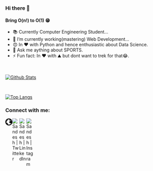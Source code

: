 ### Hi there 👋

####    Bring O(n!) to O(1) 😁


- 📚 Currently Computer Engineering Student...
- 🌱 I’m currently working(mastering) Web Development...
- 😍 In ❤️ with Python and hence enthusiastic about Data Science.
- 💬 Ask me aything about SPORTS.
- ⚡ Fun fact: In ❤️ with ⛰️ but dont want to trek for that😂.

<br />

[![Github Stats](https://github-readme-stats.vercel.app/api?username=vaibhavd21&show_icons=true)](https://github.com/vaibhavd21)

<br />

[![Top Langs](https://github-readme-stats.vercel.app/api/top-langs/?username=vaibhavd21&hide=none)](https://github.com/vaibhavd21)


### Connect with me:

[<img align="left" alt="sandeshd.tech" width="22px" src="https://raw.githubusercontent.com/iconic/open-iconic/master/svg/globe.svg" />][website]
[<img align="left" alt="Sandesh | Twitter" width="22px" src="https://cdn.jsdelivr.net/npm/simple-icons@v3/icons/twitter.svg" />][twitter]
[<img align="left" alt="Sandesh | LinkedIn" width="22px" src="https://cdn.jsdelivr.net/npm/simple-icons@v3/icons/linkedin.svg" />][linkedin]
[<img align="left" alt="Sandesh | Instagram" width="22px" src="https://cdn.jsdelivr.net/npm/simple-icons@v3/icons/instagram.svg" />][instagram]



[website]: http://sandeshd.tech
[swiggy]: https://swiggy.in
[twitter]: https://twitter.com/sandydamy
[instagram]: https://instagram.com/sandydamy
[linkedin]: https://www.linkedin.com/in/sandeshdamkondwar
